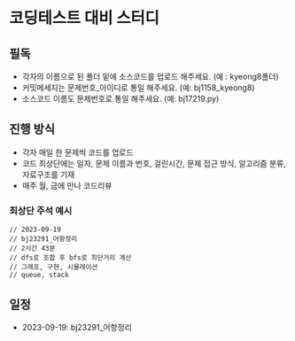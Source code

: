 # 코딩테스트 대비 스터디

## 필독
- 각자의 이름으로 된 폴더 밑에 소스코드를 업로드 해주세요. (예 : kyeong8폴더)   
- 커밋메세지는 문제번호_아이디로 통일 해주세요. (예: bj1158_kyeong8)  
- 소스코드 이름도 문제번호로 통일 해주세요. (예: bj17219.py)

## 진행 방식

- 각자 매일 한 문제씩 코드를 업로드  
- 코드 최상단에는 일자, 문제 이름과 번호, 걸린시간, 문제 접근 방식, 알고리즘 분류, 자료구조를 기재  
- 매주 월, 금에 만나 코드리뷰

### 최상단 주석 예시 
    // 2023-09-19  
    // bj23291_어항정리    
    // 2시간 43분  
    // dfs로 조합 후 bfs로 최단거리 계산  
    // 그래프, 구현, 시뮬레이션  
    // queue, stack 

## 일정
- 2023-09-19: bj23291_어항정리